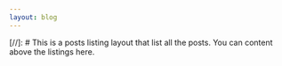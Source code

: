 ```yaml
---
layout: blog
---
```


[//]: # This is a posts listing layout that list all the posts. You can content above the listings here.
